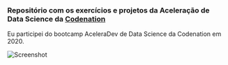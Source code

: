 ### Repositório com os exercícios e projetos da Aceleração de Data Science da [Codenation](https://www.codenation.dev/)

Eu participei do bootcamp AceleraDev de Data Science da Codenation em 2020.

![Screenshot](codenation.jpg)
